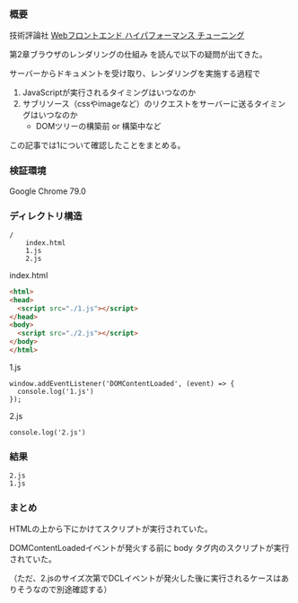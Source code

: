 ### 概要

技術評論社 [Webフロントエンド ハイパフォーマンス チューニング](https://gihyo.jp/book/2017/978-4-7741-8967-3) 

第2章ブラウザのレンダリングの仕組み を読んで以下の疑問が出てきた。

サーバーからドキュメントを受け取り、レンダリングを実施する過程で

1. JavaScriptが実行されるタイミングはいつなのか
2. サブリソース（cssやimageなど）のリクエストをサーバーに送るタイミングはいつなのか
    - DOMツリーの構築前 or 構築中など

この記事では1について確認したことをまとめる。

### 検証環境

Google Chrome 79.0

### ディレクトリ構造

```
/
    index.html
    1.js
    2.js
```

index.html

```html
<html>
<head>
  <script src="./1.js"></script>
</head>
<body>
  <script src="./2.js"></script>
</body>
</html>
```

1.js

```javascriptt
window.addEventListener('DOMContentLoaded', (event) => {
  console.log('1.js')
});
```

2.js

```javascriptt
console.log('2.js')
```

### 結果

```console
2.js
1.js
```

### まとめ

HTMLの上から下にかけてスクリプトが実行されていた。

DOMContentLoadedイベントが発火する前に body タグ内のスクリプトが実行されていた。

（ただ、2.jsのサイズ次第でDCLイベントが発火した後に実行されるケースはありそうなので別途確認する）
